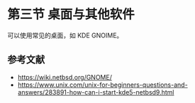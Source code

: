 # 第三节 桌面与其他软件

可以使用常见的桌面，如 KDE GNOIME。

## 参考文献

 - <https://wiki.netbsd.org/GNOME/>
 - <https://www.unix.com/unix-for-beginners-questions-and-answers/283891-how-can-i-start-kde5-netbsd9.html>
